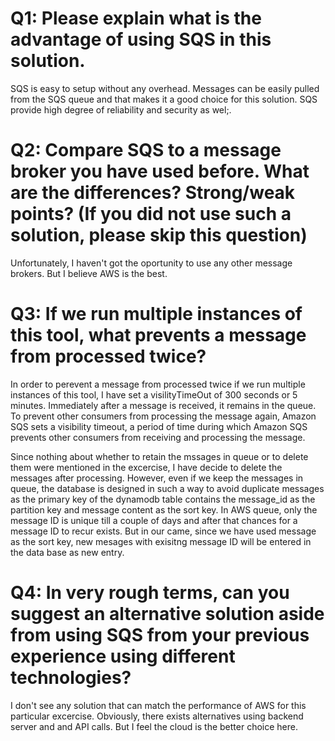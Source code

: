 # Q1: Please explain what is the advantage of using SQS in this solution.
SQS is easy to setup without any overhead. Messages can be easily pulled from the SQS queue and that makes it a good choice for this solution. SQS provide high degree of reliability and security as wel;.

# Q2: Compare SQS to a message broker you have used before. What are the differences? Strong/weak points? (If you did not use such a solution, please skip this question)
Unfortunately, I haven't got the oportunity to use any other message brokers. But I believe AWS is the best. 

# Q3: If we run multiple instances of this tool, what prevents a message from processed twice?
In order to perevent a message from processed twice if we run multiple instances of this tool, I have set a visilityTimeOut of 300 seconds or 5 minutes. Immediately after a message is received, it remains in the queue. To prevent other consumers from processing the message again, Amazon SQS sets a visibility timeout, a period of time during which Amazon SQS prevents other consumers from receiving and processing the message. 

Since nothing about whether to retain the mssages in queue or to delete them were mentioned in the excercise, I have decide to delete the messages after processing. However, even if we keep the messages in queue, the database is designed in such a way to avoid duplicate messages as the primary key of the dynamodb table contains the message_id as the partition key and message content as the sort key. In AWS queue, only the message ID is unique till a couple of days and after that chances for  a message ID to recur exists. But in our came, since we have used message as the sort key, new mesages with exisitng message ID will be entered in the data base as new entry. 

# Q4: In very rough terms, can you suggest an alternative solution aside from using SQS from your previous experience using different technologies?

I don't see any solution that can match the performance of AWS for this particular excercise. Obviously, there exists alternatives using backend server and and API calls. But I feel the cloud is the better choice here. 